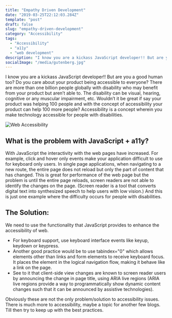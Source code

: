 ```yaml
---
title: "Empathy Driven Development"
date: "2019-03-25T22:12:03.284Z"
template: "post"
draft: false
slug: "empathy-driven-development"
category: "Accessibility"
tags:
  - "Accessibility"
  - "a11y"
  - "web development"
description: "I know you are a kickass JavaScript developer!! But are you a good human too? Do you care about your product being accessible to everyone? There are more than one billion people globally with disability who may benefit from your product but aren’t able to."
socialImage: "/media/gutenberg.jpg"
---
```


I know you are a kickass JavaScript developer!! But are you a good human too? Do you care about your product being accessible to everyone? There are more than one billion people globally with disability who may benefit from your product but aren’t able to. The disability can be visual, hearing, cognitive or any muscular impairment, etc. Wouldn’t it be great if say your product was helping 100 people and with the concept of accessibility your product can help 100 more people? Accessibility is a concept wherein you make technology accessible for people with disabilities.

![Web Accessibility](/media/web-accessibility-101-the-basics_870x450.jpg)

## What is the problem with JavaScript + a11y?

With JavaScript the interactivity with the web pages have increased. For example, click and hover only events make your application difficult to use for keyboard only users. In single page applications, when navigating to a new route, the entire page does not reload but only the part of content that has changed. This is great for performance of the web page but the problem is until the entire page reloads, screen readers are not able to identify the changes on the page. (Screen reader is a tool that converts digital text into synthesized speech to help users with low vision.) And this is just one example where the difficulty occurs for people with disabilities.

## The Solution:

We need to use the functionality that JavaScript provides to enhance the accessibility of web.

+ For keyboard support, use keyboard interface events like keyup, keydown or keypress.
+ Another good practice would be to use tabindex="0" which allows elements other than links and form elements to receive keyboard focus. It places the element in the logical navigation flow, making it behave like a link on the page.
+ See to it that client-side view changes are known to screen reader users by announcing the change in page title, using ARIA live regions (ARIA live regions provide a way to programmatically show dynamic content changes such that it can be announced by assistive technologies).

Obviously these are not the only problem/solution to accessibility issues. There is much more to accessibility, maybe a topic for another few blogs. Till then try to keep up with the best practices.
